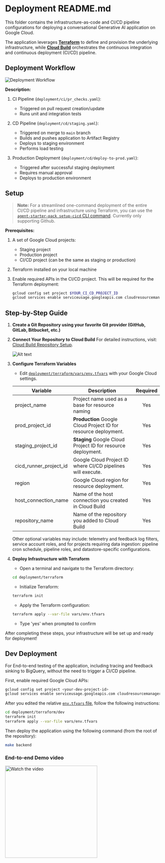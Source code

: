 # Deployment README.md

This folder contains the infrastructure-as-code and CI/CD pipeline configurations for deploying a conversational Generative AI application on Google Cloud.

The application leverages [**Terraform**](http://terraform.io) to define and provision the underlying infrastructure, while [**Cloud Build**](https://cloud.google.com/build/) orchestrates the continuous integration and continuous deployment (CI/CD) pipeline.

## Deployment Workflow

![Deployment Workflow](https://storage.googleapis.com/github-repo/generative-ai/sample-apps/e2e-gen-ai-app-starter-pack/deployment_workflow.png)

**Description:**

1. CI Pipeline (`deployment/ci/pr_checks.yaml`):

   - Triggered on pull request creation/update
   - Runs unit and integration tests

2. CD Pipeline (`deployment/cd/staging.yaml`):

   - Triggered on merge to `main` branch
   - Builds and pushes application to Artifact Registry
   - Deploys to staging environment
   - Performs load testing

3. Production Deployment (`deployment/cd/deploy-to-prod.yaml`):
   - Triggered after successful staging deployment
   - Requires manual approval
   - Deploys to production environment

## Setup

> **Note:** For a streamlined one-command deployment of the entire CI/CD pipeline and infrastructure using Terraform, you can use the [`agent-starter-pack setup-cicd` CLI command](https://github.com/GoogleCloudPlatform/agent-starter-pack/blob/main/docs/cli/setup_cicd.md). Currently only supporting Github.

**Prerequisites:**

1. A set of Google Cloud projects:
   - Staging project
   - Production project
   - CI/CD project (can be the same as staging or production)
2. Terraform installed on your local machine
3. Enable required APIs in the CI/CD project. This will be required for the Terraform deployment:

   ```bash
   gcloud config set project $YOUR_CI_CD_PROJECT_ID
   gcloud services enable serviceusage.googleapis.com cloudresourcemanager.googleapis.com cloudbuild.googleapis.com secretmanager.googleapis.com
   ```

## Step-by-Step Guide

1. **Create a Git Repository using your favorite Git provider (GitHub, GitLab, Bitbucket, etc.)**

2. **Connect Your Repository to Cloud Build**
   For detailed instructions, visit: [Cloud Build Repository Setup](https://cloud.google.com/build/docs/repositories#whats_next).<br>

   ![Alt text](https://storage.googleapis.com/github-repo/generative-ai/sample-apps/e2e-gen-ai-app-starter-pack/connection_cb.gif)

3. **Configure Terraform Variables**

   - Edit [`deployment/terraform/vars/env.tfvars`](../terraform/vars/env.tfvars) with your Google Cloud settings.

   | Variable               | Description                                                     | Required |
   | ---------------------- | --------------------------------------------------------------- | :------: |
   | project_name           | Project name used as a base for resource naming                 |   Yes    |
   | prod_project_id        | **Production** Google Cloud Project ID for resource deployment. |   Yes    |
   | staging_project_id     | **Staging** Google Cloud Project ID for resource deployment.    |   Yes    |
   | cicd_runner_project_id | Google Cloud Project ID where CI/CD pipelines will execute.     |   Yes    |
   | region                 | Google Cloud region for resource deployment.                    |   Yes    |
   | host_connection_name   | Name of the host connection you created in Cloud Build          |   Yes    |
   | repository_name        | Name of the repository you added to Cloud Build                 |   Yes    |

   Other optional variables may include: telemetry and feedback log filters, service account roles, and for projects requiring data ingestion: pipeline cron schedule, pipeline roles, and datastore-specific configurations.

4. **Deploy Infrastructure with Terraform**

   - Open a terminal and navigate to the Terraform directory:

   ```bash
   cd deployment/terraform
   ```

   - Initialize Terraform:

   ```bash
   terraform init
   ```

   - Apply the Terraform configuration:

   ```bash
   terraform apply --var-file vars/env.tfvars
   ```

   - Type 'yes' when prompted to confirm

After completing these steps, your infrastructure will be set up and ready for deployment!

## Dev Deployment

For End-to-end testing of the application, including tracing and feedback sinking to BigQuery, without the need to trigger a CI/CD pipeline.

First, enable required Google Cloud APIs:

```bash
gcloud config set project <your-dev-project-id>
gcloud services enable serviceusage.googleapis.com cloudresourcemanager.googleapis.com
```

After you edited the relative [`env.tfvars` file](../terraform/dev/vars/env.tfvars), follow the following instructions:

```bash
cd deployment/terraform/dev
terraform init
terraform apply --var-file vars/env.tfvars
```

Then deploy the application using the following command (from the root of the repository):

```bash
make backend
```

### End-to-end Demo video

<a href="https://storage.googleapis.com/github-repo/generative-ai/sample-apps/e2e-gen-ai-app-starter-pack/template_deployment_demo.mp4">
  <img src="https://storage.googleapis.com/github-repo/generative-ai/sample-apps/e2e-gen-ai-app-starter-pack/preview_video.png" alt="Watch the video" width="300"/>
</a>